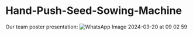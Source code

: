 # Hand-Push-Seed-Sowing-Machine
Our team poster presentation:
![WhatsApp Image 2024-03-20 at 09 02 59](https://github.com/vasireddyujwala/Hand-Push-Seed-Sowing-Machine/assets/92040231/8da4c517-9ae9-476e-8e86-70e4bd638699)
